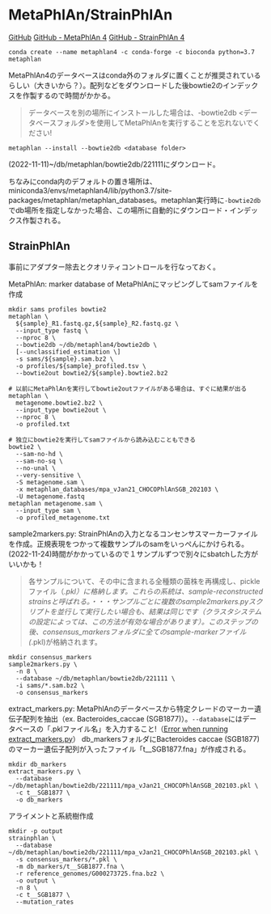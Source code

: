 # MetaPhlAn/StrainPhlAn

[GitHub](https://github.com/biobakery/MetaPhlAn)
[GitHub - MetaPhlAn 4](https://github.com/biobakery/MetaPhlAn/wiki/MetaPhlAn-4)
[GitHub - StrainPhlAn 4](https://github.com/biobakery/MetaPhlAn/wiki/StrainPhlAn-4)

```
conda create --name metaphlan4 -c conda-forge -c bioconda python=3.7 metaphlan
```

MetaPhlAn4のデータベースはconda外のフォルダに置くことが推奨されているらしい（大きいから？）。配列などをダウンロードした後bowtie2のインデックスを作製するので時間がかかる。

> データベースを別の場所にインストールした場合は、-bowtie2db <データベースフォルダ>を使用してMetaPhlAnを実行することを忘れないでください!

```
metaphlan --install --bowtie2db <database folder>
```

(2022-11-11)~/db/metaphlan/bowtie2db/221111にダウンロード。

ちなみにconda内のデフォルトの置き場所は、miniconda3/envs/metaphlan4/lib/python3.7/site-packages/metaphlan/metaphlan_databases。metaphlan実行時に`-bowtie2db`でdb場所を指定しなかった場合、この場所に自動的にダウンロード・インデックス作製される。



## StrainPhlAn

事前にアダプター除去とクオリティコントロールを行なっておく。

MetaPhlAn: marker database of MetaPhlAnにマッピングしてsamファイルを作成

```
mkdir sams profiles bowtie2
metaphlan \
  ${sample}_R1.fastq.gz,${sample}_R2.fastq.gz \
  --input_type fastq \
  --nproc 8 \
  --bowtie2db ~/db/metaphlan4/bowtie2db \
  [--unclassified_estimation \]
  -s sams/${sample}.sam.bz2 \
  -o profiles/${sample}_profiled.tsv \
  --bowtie2out bowtie2/${sample}.bowtie2.bz2

# 以前にMetaPhlAnを実行してbowtie2outファイルがある場合は、すぐに結果が出る
metaphlan \
  metagenome.bowtie2.bz2 \
  --input_type bowtie2out \
  --nproc 8 \
  -o profiled.txt

# 独立にbowtie2を実行してsamファイルから読み込むこともできる
bowtie2 \
  --sam-no-hd \
  --sam-no-sq \
  --no-unal \
  --very-sensitive \
  -S metagenome.sam \
  -x metaphlan_databases/mpa_vJan21_CHOCOPhlAnSGB_202103 \
  -U metagenome.fastq
metaphlan metagenome.sam \
  --input_type sam \
  -o profiled_metagenome.txt
```

sample2markers.py: StrainPhlAnの入力となるコンセンサスマーカーファイルを作成。正規表現をつかって複数サンプルのsamをいっぺんにかけられる。
(2022-11-24)時間がかかっているので１サンプルずつで別々にsbatchした方がいいかも！

> 各サンプルについて、その中に含まれる全種類の菌株を再構成し、pickleファイル（*.pkl）に格納します。これらの系統は、sample-reconstructed strainsと呼ばれる。・・・サンプルごとに複数のsample2markers.pyスクリプトを並行して実行したい場合も、結果は同じです（クラスタシステムの設定によっては、この方法が有効な場合があります）。このステップの後、consensus_markersフォルダに全てのsample-markerファイル(*.pkl)が格納されます。

```
mkdir consensus_markers
sample2markers.py \
  -n 8 \
  --database ~/db/metaphlan/bowtie2db/221111 \
  -i sams/*.sam.bz2 \
  -o consensus_markers 
```


extract_markers.py: MetaPhlAnのデータベースから特定クレードのマーカー遺伝子配列を抽出（ex. Bacteroides_caccae (SGB1877)）。`--database`にはデータベースの「.pklファイル名」を入力すること!（[Error when running extract_markers.py](https://forum.biobakery.org/t/error-when-running-extract-markers-py/980)）
db_markersフォルダにBacteroides caccae (SGB1877)のマーカー遺伝子配列が入ったファイル「t__SGB1877.fna」が作成される。

```
mkdir db_markers
extract_markers.py \
  --database ~/db/metaphlan/bowtie2db/221111/mpa_vJan21_CHOCOPhlAnSGB_202103.pkl \
  -c t__SGB1877 \
  -o db_markers
```

アライメントと系統樹作成

```
mkdir -p output
strainphlan \
  --database ~/db/metaphlan/bowtie2db/221111/mpa_vJan21_CHOCOPhlAnSGB_202103.pkl \
  -s consensus_markers/*.pkl \
  -m db_markers/t__SGB1877.fna \
  -r reference_genomes/G000273725.fna.bz2 \
  -o output \
  -n 8 \
  -c t__SGB1877 \
  --mutation_rates
```